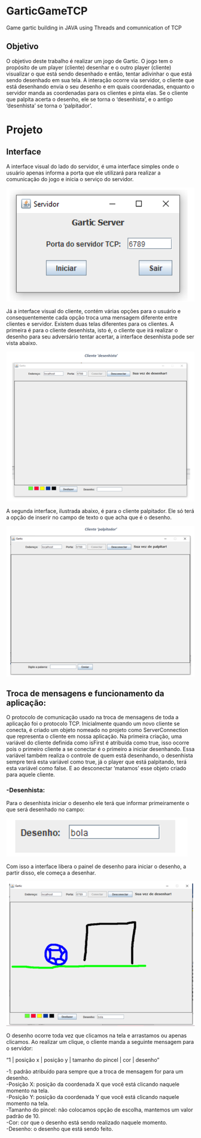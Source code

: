 # GarticGameTCP
Game gartic building in JAVA using Threads and comunnication of TCP

## Objetivo
O objetivo deste trabalho é realizar um jogo de Gartic. O jogo tem o propósito de um player (cliente) desenhar e o outro player (cliente) visualizar o que está sendo desenhado e então, tentar adivinhar o que está sendo desenhado em sua tela. A interação ocorre via servidor, o cliente que está desenhando envia o seu desenho e em quais coordenadas, enquanto o servidor manda as coordenadas para os clientes e pinta elas. Se o cliente que palpita acerta o desenho, ele se torna o ‘desenhista’, e o antigo ‘desenhista’ se torna o ‘palpitador’.

# Projeto

## Interface
A interface visual do lado do servidor, é uma interface simples onde o usuário apenas informa a porta que ele utilizará para realizar a comunicação do jogo e inicia o serviço do servidor.

![Image 1](/image/image1.png)


Já a interface visual do cliente, contém várias opções para o usuário e consequentemente cada opção troca uma mensagem diferente entre clientes e servidor.
Existem duas telas diferentes para os clientes. A primeira é para o cliente desenhista, isto é, o cliente que irá realizar o desenho para seu adversário tentar acertar, a interface desenhista pode ser vista abaixo.

![Image 2](/image/image2.png)

A segunda interface, ilustrada abaixo, é para o cliente palpitador. Ele só terá a opção de inserir no campo de texto o que acha que é o desenho.

![Image 3](/image/image3.png)

## Troca de mensagens e funcionamento da aplicação:
O protocolo de comunicação usado na troca de mensagens de toda a aplicação foi o protocolo TCP.
Inicialmente quando um novo cliente se conecta, é criado um objeto nomeado no projeto como ServerConnection que representa o cliente em nossa aplicação. Na primeira criação, uma variável do cliente definida como isFirst é atribuída como true, isso ocorre pois o primeiro cliente a se conectar é o primeiro a iniciar desenhando.
Essa variável também realiza o controle de quem está desenhando, o desenhista sempre terá esta variável como true, já o player que está palpitando, terá esta variável como false.
E ao desconectar ‘matamos’ esse objeto criado para aquele cliente.
### -Desenhista:
Para o desenhista iniciar o desenho ele terá que informar primeiramente o que será desenhado no campo:

![Image 4](/image/image4.png)

Com isso a interface libera o painel de desenho para iniciar o desenho, a partir disso, ele começa a desenhar.

![Image 5](/image/image5.png)

O desenho ocorre toda vez que clicamos na tela e arrastamos ou apenas clicamos.
Ao realizar um clique, o cliente manda a seguinte mensagem para o servidor:

“1 | posição x | posição y | tamanho do pincel | cor | desenho”

-1: padrão atribuído para sempre que a troca de mensagem for para um desenho.<br>
-Posição X: posição da coordenada X que você está clicando naquele momento na tela.<br>
-Posição Y: posição da coordenada Y que você está clicando naquele momento na tela.<br>
-Tamanho do pincel: não colocamos opção de escolha, mantemos um valor padrão de 10.<br>
-Cor: cor que o desenho está sendo realizado naquele momento.<br>
-Desenho: o desenho que está sendo feito.<br>


